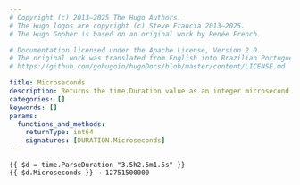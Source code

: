 ```yaml
---
# Copyright (c) 2013–2025 The Hugo Authors.
# The Hugo logos are copyright (c) Steve Francia 2013–2025.
# The Hugo Gopher is based on an original work by Renée French.

# Documentation licensed under the Apache License, Version 2.0.
# The original work was translated from English into Brazilian Portuguese.
# https://github.com/gohugoio/hugoDocs/blob/master/content/LICENSE.md

title: Microseconds
description: Returns the time.Duration value as an integer microsecond count.
categories: []
keywords: []
params:
  functions_and_methods:
    returnType: int64
    signatures: [DURATION.Microseconds]
---
```


```go-html-template
{{ $d = time.ParseDuration "3.5h2.5m1.5s" }}
{{ $d.Microseconds }} → 12751500000
```
